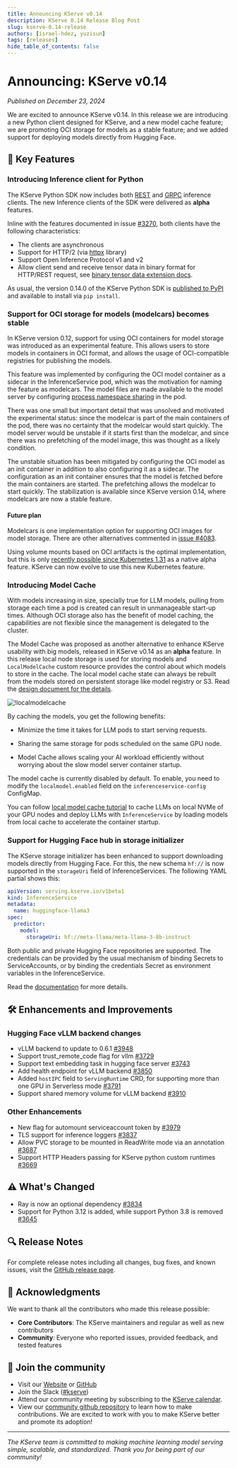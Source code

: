 ```yaml
---
title: Announcing KServe v0.14
description: KServe 0.14 Release Blog Post
slug: kserve-0.14-release
authors: [israel-hdez, yuzisun]
tags: [releases]
hide_table_of_contents: false
---
```

# Announcing: KServe v0.14

*Published on December 23, 2024*

We are excited to announce KServe v0.14. In this release we are introducing a new Python client designed for KServe, and a new model cache feature; we are promoting OCI storage for models as a stable feature; and we added support for deploying models directly from Hugging Face.

<!-- truncate -->

## 🚀 Key Features

### Introducing Inference client for Python

The KServe Python SDK now includes both [REST](https://github.com/kserve/kserve/blob/v0.14.0/python/kserve/kserve/inference_client.py#L388) and [GRPC](https://github.com/kserve/kserve/blob/v0.14.0/python/kserve/kserve/inference_client.py#L61) inference clients. The new Inference clients of the SDK were delivered as **alpha** features.

Inline with the features documented in issue [#3270](https://github.com/kserve/kserve/issues/3270), both clients have the following characteristics:

* The clients are asynchronous
* Support for HTTP/2 (via [httpx](https://www.python-httpx.org/) library)
* Support Open Inference Protocol v1 and v2
* Allow client send and receive tensor data in binary format for HTTP/REST request, see [binary tensor data extension docs](https://kserve.github.io/website/0.14/modelserving/data_plane/binary_tensor_data_extension/).

As usual, the version 0.14.0 of the KServe Python SDK is [published to PyPI](https://pypi.org/project/kserve/0.14.0/) and available to install via `pip install`.

<!--
Related tickets:
* Initial implementation [#3270](https://github.com/kserve/kserve/issues/3270)
* FP16 support [#3643](https://github.com/kserve/kserve/issues/3643)
-->

### Support for OCI storage for models (modelcars) becomes stable

In KServe version 0.12, support for using OCI containers for model storage was introduced as an experimental feature. This allows users to store models in containers in OCI format, and allows the usage of OCI-compatible registries for publishing the models.

This feature was implemented by configuring the OCI model container as a sidecar in the InferenceService pod, which was the motivation for naming the feature as modelcars. The model files are made available to the model server by configuring [process namespace sharing](https://kubernetes.io/docs/tasks/configure-pod-container/share-process-namespace/) in the pod.

There was one small but important detail that was unsolved and motivated the experimental status: since the modelcar is part of the main containers of the pod, there was no certainty that the modelcar would start quickly. The model server would be unstable if it starts first than the modelcar, and since there was no prefetching of the model image, this was thought as a likely condition.

The unstable situation has been mitigated by configuring the OCI model as an init container in addition to also configuring it as a sidecar. The configuration as an init container ensures that the model is fetched before the main containers are started. The prefetching allows the modelcar to start quickly.
The stabilization is available since KServe version 0.14, where modelcars are now a stable feature.

#### Future plan

Modelcars is one implementation option for supporting OCI images for model storage. There are other alternatives commented in [issue #4083](https://github.com/kserve/kserve/issues/4083).

Using volume mounts based on OCI artifacts is the optimal implementation, but this is only [recently possible since Kubernetes 1.31](https://kubernetes.io/blog/2024/08/16/kubernetes-1-31-image-volume-source/) as a native alpha feature. KServe can now evolve to use this new Kubernetes feature.

### Introducing Model Cache

With models increasing in size, specially true for LLM models, pulling from storage each time a pod is created can result in unmanageable start-up times. Although OCI storage also has the benefit of model caching, the capabilities are not flexible since the management is delegated to the cluster.

The Model Cache was proposed as another alternative to enhance KServe usability with big models, released in KServe v0.14 as an **alpha** feature. 
In this release local node storage is used for storing models and `LocalModelCache` custom resource provides the control about which models to store in the cache.
The local model cache state can always be rebuilt from the models stored on persistent storage like model registry or S3.
Read the [design document for the details](https://docs.google.com/document/d/1nao8Ws3tonO2zNAzdmXTYa0hECZNoP2SV_z9Zg0PzLA/edit).

![!localmodelcache](/img/blog/localmodelcache.png)

By caching the models, you get the following benefits:

- Minimize the time it takes for LLM pods to start serving requests.

- Sharing the same storage for pods scheduled on the same GPU node.

- Model Cache allows scaling your AI workload efficiently without worrying about the slow model server container startup.

The model cache is currently disabled by default. To enable, you need to modify the `localmodel.enabled` field on the `inferenceservice-config` ConfigMap.

You can follow [local model cache tutorial](/docs/model-serving/generative-inference/modelcache/localmodel) to cache LLMs on local NVMe of your GPU nodes and deploy LLMs with `InferenceService` by loading models from local cache to accelerate the container startup. 

<!--
Related tickets:
* Cluster local model controller: [#3860](https://github.com/kserve/kserve/pull/3860)
* Cluster Local Model CR [#3839](https://github.com/kserve/kserve/pull/3839)
* Add NodeDownloadPending status to ClusterLocalModel [#3955](https://github.com/kserve/kserve/pull/3955)
-->

### Support for Hugging Face hub in storage initializer

The KServe storage initializer has been enhanced to support downloading models directly from Hugging Face. For this, the new schema `hf://` is now supported in the `storageUri` field of InferenceServices. The following YAML partial shows this:

```yaml
apiVersion: serving.kserve.io/v1beta1
kind: InferenceService
metadata:
  name: huggingface-llama3
spec:
  predictor:
    model:
      storageUri: hf://meta-llama/meta-llama-3-8b-instruct
```

Both public and private Hugging Face repositories are supported. The credentials can be provided by the usual mechanism of binding Secrets to ServiceAccounts, or by binding the credentials Secret as environment variables in the InferenceService.

Read the [documentation](/docs/model-serving/storage/hf) for more details.

<!--
Related tickets:
* Implement Huggingface model download in storage initializer [#3584](https://github.com/kserve/kserve/pull/3584)
-->

## 🛠️ Enhancements and Improvements

### Hugging Face vLLM backend changes
 
* vLLM backend to update to 0.6.1 [#3948](https://github.com/kserve/kserve/pull/3948)
* Support trust_remote_code flag for vllm [#3729](https://github.com/kserve/kserve/pull/3729)
* Support text embedding task in hugging face server [#3743](https://github.com/kserve/kserve/pull/3743)
* Add health endpoint for vLLM backend [#3850](https://github.com/kserve/kserve/pull/3850)
* Added `hostIPC` field to `ServingRuntime` CRD, for supporting more than one GPU in Serverless mode [#3791](https://github.com/kserve/kserve/issues/3791)
* Support shared memory volume for vLLM backend [#3910](https://github.com/kserve/kserve/pull/3910)

### Other Enhancements
* New flag for automount serviceaccount token by [#3979](https://github.com/kserve/kserve/pull/3979)
* TLS support for inference loggers [#3837](https://github.com/kserve/kserve/issues/3837)
* Allow PVC storage to be mounted in ReadWrite mode via an annotation [#3687](https://github.com/kserve/kserve/issues/3687)
* Support HTTP Headers passing for KServe python custom runtimes [#3669](https://github.com/kserve/kserve/pull/3669)

## ⚠️ What's Changed
* Ray is now an optional dependency [#3834](https://github.com/kserve/kserve/pull/3834)
* Support for Python 3.12 is added, while support Python 3.8 is removed [#3645](https://github.com/kserve/kserve/pull/3645)


## 🔍 Release Notes

For complete release notes including all changes, bug fixes, and known issues, visit the [GitHub release page](https://github.com/kserve/kserve/releases/tag/v0.14.0).


## 🙏 Acknowledgments

We want to thank all the contributors who made this release possible:
- **Core Contributors**: The KServe maintainers and regular as well as new contributors
- **Community**: Everyone who reported issues, provided feedback, and tested features

## 🤝 Join the community

- Visit our [Website](https://kserve.github.io/website/) or [GitHub](https://github.com/kserve)
- Join the Slack ([#kserve](https://github.com/kserve/community?tab=readme-ov-file#questions-and-issues))
- Attend our community meeting by subscribing to the [KServe calendar](https://zoom-lfx.platform.linuxfoundation.org/meetings/kserve?view=month).
- View our [community github repository](https://github.com/kserve/community) to learn how to make contributions. We are excited to work with you to make KServe better and promote its adoption!

---

*The KServe team is committed to making machine learning model serving simple, scalable, and standardized. Thank you for being part of our community!*

